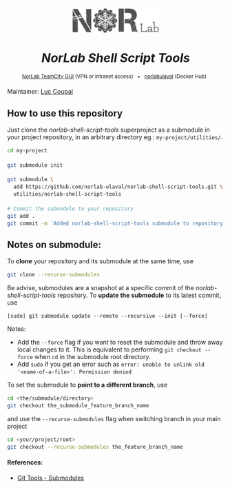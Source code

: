 <div align="center">
<br>
<br>
<a href="https://norlab.ulaval.ca">
<img src="visual/norlab_logo_acronym_dark.png" width="200">
</a>
<br>

# _NorLab Shell Script Tools_

</div>


[//]: # (<b>Project related link: </b> &nbsp; )

[//]: # (Project related link:)
<div align="center">
<p>
<sup>
<a href="https://http://132.203.26.125:8111">NorLab TeamCity GUI</a>
(VPN or intranet access) &nbsp; • &nbsp;  
<a href="https://hub.docker.com/repositories/norlabulaval">norlabulaval</a>
(Docker Hub) &nbsp;
</sup>
</p>  
</div>


Maintainer: [Luc Coupal](https://redleader962.github.io)


## How to use this repository

Just clone the *norlab-shell-script-tools* superproject as a submodule in your project repository, in an arbitrary directory eg.: `my-project/utilities/`.    
```bash
cd my-project

git submodule init

git submodule \
  add https://github.com/norlab-ulaval/norlab-shell-script-tools.git \
  utilities/norlab-shell-script-tools

# Commit the submodule to your repository
git add .
git commit -m 'Added norlab-shell-script-tools submodule to repository'
```
## Notes on submodule:

To **clone** your repository and its submodule at the same time, use
```bash
git clone --recurse-submodules
```

Be advise, submodules are a snapshot at a specific commit of the *norlab-shell-script-tools* repository. To **update the submodule** to its latest commit, use
```
[sudo] git submodule update --remote --recursive --init [--force]
```
Notes:
- Add the `--force` flag if you want to reset the submodule and throw away local changes to it. 
  This is equivalent to performing `git checkout --force` when `cd` in the submodule root directory.
- Add `sudo` if you get an error such as `error: unable to unlink old '<name-of-a-file>': Permission denied`

To set the submodule to **point to a different branch**, use
```bash
cd <the/submodule/directory>
git checkout the_submodule_feature_branch_name
```
and use the `--recurse-submodules` flag when switching branch in your main project 
```bash
cd <your/project/root>
git checkout --recurse-submodules the_feature_branch_name
```

#### References:
- [Git Tools - Submodules](https://git-scm.com/book/en/v2/Git-Tools-Submodules)

